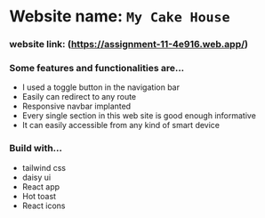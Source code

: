 # Website name: `My Cake House`
### website link: (https://assignment-11-4e916.web.app/)

### Some features and functionalities are...
* I used a toggle button in the navigation bar
* Easily can redirect to any route 
* Responsive navbar implanted
* Every single section in this web site is good enough informative
* It can easily accessible from any kind of smart device

### Build with...
* tailwind css
* daisy ui
* React app
* Hot toast
* React icons